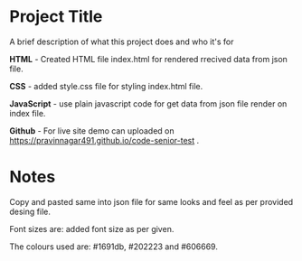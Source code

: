 # Project Title

A brief description of what this project does and who it's for

**HTML** - Created HTML file index.html for rendered rrecived data from json file.

**CSS** -  added style.css file for styling index.html file.

**JavaScript** - use plain javascript code for get data from json file render on index file.

**Github** - For live site demo can uploaded on https://pravinnagar491.github.io/code-senior-test .

# Notes

Copy and pasted same into json file for same looks and feel as per provided desing file. 

Font sizes are: added font size as per given.

The colours used are: #1691db, #202223 and #606669.
